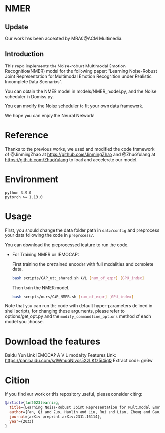 # NMER

## Update

Our work has been accepted by MRAC@ACM Multimedia. 


## Introduction
This repo implements the Noise-robust Multimodal Emotion Recognition(NMER)  model for the following paper:
"Learning Noise-Robust Joint Representation for Multimodal Emotion Recognition under Realistic Incomplete Data Scenarios".

You can obtain the NMER model in models/NMER_model.py, and the Noise scheduler in Domiss.py.

You can modify the Noise scheduler to fit your own data framework.

We hope you can enjoy the Neural Network!

# Reference

Thanks to the previous works, we used and modified the code framework of  @JinmingZhao at https://github.com/JinmingZhao and @ZhuoYulang at https://github.com/ZhuoYulang to load and accelerate our model.

# Environment

``` 
python 3.9.0
pytorch >= 1.13.0
```

# Usage

First, you should change the data folder path in ```data/config``` and preprocess your data following the code in ```preprocess/```.

You can download the preprocessed feature to run the code.

+ For Training NMER on IEMOCAP:

    First training the pretrained encoder with full modalities and complete data.

    ```bash
    bash scripts/CAP_utt_shared.sh AVL [num_of_expr] [GPU_index]
    ```

    Then train the NMER model.

    ```bash
    bash scripts/ours/CAP_NMER.sh [num_of_expr] [GPU_index]
    ```


Note that you can run the code with default hyper-parameters defined in shell scripts, for changing these arguments, please refer to options/get_opt.py and the ```modify_commandline_options``` method of each model you choose.

# Download the features
Baidu Yun Link
IEMOCAP A V L modality Features
Link: https://pan.baidu.com/s/1WmuqNlvcs5XzLKfz5i4iqQ 
Extract code: gn6w 

# Cition
If you find our work or this repository useful, please consider citing:
```bibtex
@article{fan2023learning,
  title={Learning Noise-Robust Joint Representation for Multimodal Emotion Recognition under Realistic Incomplete Data Scenarios},
  author={Fan, Qi and Zuo, Haolin and Liu, Rui and Lian, Zheng and Gao, Guanglai},
  journal={arXiv preprint arXiv:2311.16114},
  year={2023}
}
```

